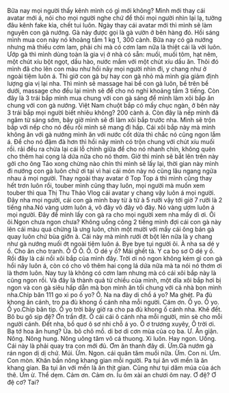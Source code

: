 Bữa nay mọi người thấy kênh mình có gì mới không? Mình mới thay cái avatar mới á, nói cho mọi người nghe chứ để thôi mọi người nhìn lại lạ, tưởng đâu kênh fake kìa, chết tui luôn. Ngày thay cái avatar mới thì mình sẽ làm nguyên con gà nướng. Gà này được gọi là gà vườn ở bên hàng đó. Hồi sáng mình mua con này nó khoảng tầm 1 kg 1, 300 cành. Bữa nay có gà nướng nhưng mà thiếu cơm lam, phải chi mà có cơm lam nữa là thiệt cái là vời luôn. Ướp gà thì mình dùng toàn là gia vị ở nhà có sẵn: muối, muối tôm, hạt nêm, một chút xíu bột ngọt, dầu hào, nước mắm với một chút xíu dầu ăn. Thôi đó mình đã cho lên con màu như hồi nãy mọi người nhìn đi, y chang như ở ngoài tiệm luôn á. Thì giờ con gà bự hay con gà nhỏ mà mình gia giảm định lượng gia vị lại nha. Thì mình sẽ massage hai bề con gà luôn, bề trên bề dưới, massage cho đều lại mình sẽ để cho nó nghỉ khoảng tầm 3 tiếng. Còn đây là 3 trái bắp mình mua chung với con gà sáng để mình làm xôi bắp ăn chung với con gà nướng. Việt Nam chuột bắp có mấy chục ngàn, ở bên này 3 trái bắp mọi người biết nhiêu không? 200 cành á. Còn đây là nếp mình đã ngâm từ sáng sớm, bây giờ mình sẽ đi làm xôi bắp trước nha. Mình sẽ trộn bắp với nếp cho nó đều rồi mình sẽ mang đi hấp. Cái xôi bắp này mà mình không ăn với gà nướng mình ăn với nước cốt dừa thì chắc nó cũng ngon lắm á. Để cho nó đậm đà hơn thì hồi nãy mình có trộn chung với chút xíu muối rồi. rải đều ra chừa lại cái lỗ chính giữa để cho nó nhanh chín, không quên cho thêm hai cọng lá dứa nữa cho nó thơm. Giờ thì mình sẽ bắt lên trên này gởi cho ông Táo xong chừng nào chín thì mình sẽ lấy lại, thời gian này mình đi nướng con gà luôn chứ ơi tại vì hai cái món này nó cũng lâu ngang ngửa nhau á mọi người. Thay ngoài thay avatar ở Top Top á thì mình cũng thay hết trơn luôn rồi, touber mình cũng thay luôn, mọi người mà muốn xem touber thì qua Thị Thu Thảo Vlog cái avatar y chang vậy luôn á mọi người. Đây nha mọi người, cái con gà mình bay từ à từ à 5 rưỡi vậy tới giờ 7 rưỡi là 2 tiếng nha.Nó vàng ươm luôn á, vô đây vô đây vô đây. Nó vàng ươm luôn á mọi người. Đây để mình lấy con gà ra cho mọi người xem nha mấy dì ơi. Ôi ôi.Ngon chưa ngon chưa? Không uổng công 2 tiếng mình đợi cái con gà này lên cái màu quá chừng là ưng luôn, chín một mười với mấy cái ông bán gà quay luôn chứ bùa giỡn à. Cái này mà mình rưới ớt bột lên nữa là y chang như gà nướng muối ớt ngoài tiệm luôn á. Bye bye tụi người ôi. À nha sa dé y ố. Cho ăn cho tranh. Ô Ô Ô. Ô. O dé y ố? Mái ghết tà. Y ca bọ sơ O dé y ố. Rồi đây là cái nồi xôi bắp của mình đây. Trời ơi nó ngon không kém gì con gà hồi nãy luôn á, còn có cho vô thêm hai cọng lá dứa nữa mà ta nói nó thơm ơi là thơm luôn. Nay tuy là không có cơm lam nhưng mà có cái xôi bắp này là cũng ngon rồi. Và đây là thành quả từ chiều của mình, một dĩa xôi bắp hơi bị ngon và con gà siêu hấp dẫn mà bọn mình ăn tối chung với cả nhà bọn mình nha.Chíp băn 111 go xì po ố yo? Ô. Na na đày di chồ á yo? Ma ghét. Pa đù khong ăn cánh, tro pa đù khong ố cánh nha mỗi người. Cám ơn. Ố yo. Ố yo. Ố yo.Chíp băn tip. Ố yo trời bây giờ ra cho pa đù khong ố cánh nha. Khê đết. Bô bu gô sịp đệ? Ớn trần địt. Ô cái cái ô cánh nha mỗi người, mìn sè cho mỗi người cánh. Đết nha, bồ quơ ô sơ nhi chỗ á yo. Ô ơ trương xuyêy, Ô trời ơi. Bạ tớ hoa ăn hung? Ủa. bô chô mồ. di bơ di cơn mùa của cọ ba. Ư. Ăn giận. Nông. Nông hung. Nông uông tăm vô cá thuong. Xi luôn. Hay ngon. Uống. Cái này là phải quay tra con mới đủ. Ơm ăn thanh đây di. Ừm.Gà nướm gà rán ngon dị dị chứ. Múi. Ừm. Ngon. cái quăn tăm muối nữa. Ừm. Con ni. Ưm. Con mòn. Khăn bần nông khang gian mỗi người. Pa tụi ăn với mền là ăn khang gian. Ba tụi ăn với mền là ăn thịt gian. Cũng như tụi dăm múa của ách thê. Ưm ừ. Thể dẹm. Cảm ơn. Cảm ơn. Íu ôm xài an chươi ôm nay. Ơ đệ? Ơ đệ cơ? Tai?